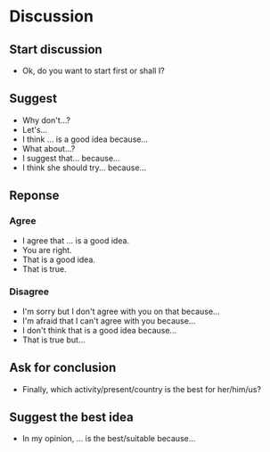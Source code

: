 # Discussion

## Start discussion

- Ok, do you want to start first or shall I?

## Suggest

- Why don't...?
- Let's...
- I think ... is a good idea because...
- What about...?
- I suggest that... because...
- I think she should try... because...

## Reponse

### Agree

- I agree that ... is a good idea.
- You are right.
- That is a good idea.
- That is true.

### Disagree

- I'm sorry but I don't agree with you on that because...
- I'm afraid that I can't agree with you because...
- I don't think that is a good idea because...
- That is true but...

## Ask for conclusion

- Finally, which activity/present/country is the best for her/him/us?

## Suggest the best idea

- In my opinion, ... is the best/suitable because...
